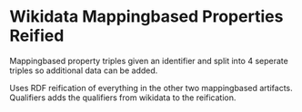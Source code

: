 # Wikidata Mappingbased Properties Reified
Mappingbased property triples given an identifier and split into 4 seperate triples so additional data can be added.

Uses RDF reification of everything in the other two mappingbased artifacts.
Qualifiers adds the qualifiers from wikidata to the reification.



